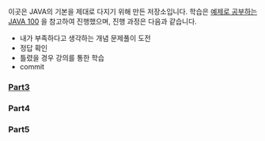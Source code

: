 이곳은 JAVA의 기본을 제대로 다지기 위해 만든 저장소입니다. 학습은 [예제로 공부하는 JAVA 100](https://www.inflearn.com/course/%EC%9E%90%EB%B0%94-100%EC%A0%9C-3#) 을 참고하여 진행했으며, 진행 과정은 다음과 같습니다.

* 내가 부족하다고 생각하는 개념 문제풀이 도전
* 정답 확인
* 틀렸을 경우 강의를 통한 학습
* commit

### [Part3](./src/part3)

### Part4

### Part5